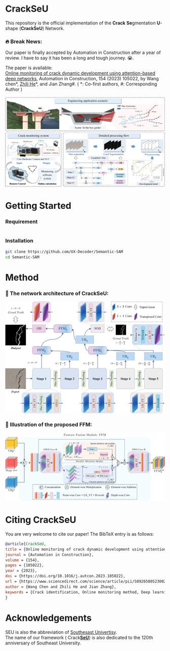 # CrackSeU
This repository is the official implementation of the **Crack** **Se**gmentation **U**-shape (**CrackSeU**) Network.

### 🔥 Break News:  
Our paper is finally accepted by Automation in Construction after a year of review. I have to say it has been a long and tough journey. 😭.

The paper is available:  
[Online monitoring of crack dynamic development using attention-based deep networks](https://www.sciencedirect.com/science/article/pii/S0926580523002820), Automation in Construction, 154 (2023) 105022, by Wang chen*, [Zhili He](http://zl-he.com/)*, and Jian Zhang#. ( *: Co-first authors, #: Corresponding Author )

![Framework](figures/Framework.png)

# Getting Started
### Requirement
~~~

~~~

### Installation
```bash
git clone https://github.com/UX-Decoder/Semantic-SAM
cd Semantic-SAM
```

# Method
### :rocket: The network architecture of CrackSeU:
![CrackSeU](figures/CrackSeU.png)

### :rocket: Illustration of the proposed FFM:
![FFM](figures/FFM.png)

# Citing CrackSeU
You are very welcome to cite our paper! The BibTeX entry is as follows:

```BibTeX
@article{CrackSeU,
title = {Online monitoring of crack dynamic development using attention-based deep networks},
journal = {Automation in Construction},
volume = {154},
pages = {105022},
year = {2023},
doi = {https://doi.org/10.1016/j.autcon.2023.105022},
url = {https://www.sciencedirect.com/science/article/pii/S0926580523002820},
author = {Wang Chen and Zhili He and Jian Zhang},
keywords = {Crack identification, Online monitoring method, Deep learning}
}
```

# Acknowledgements
SEU is also the abbreviation of [Southesast Univertisy](https://www.seu.edu.cn/).  
The name of our framework ( Crack[**SeU**](https://www.seu.edu.cn/)) is also dedicated to the 120th anniversary of Southeast University.


